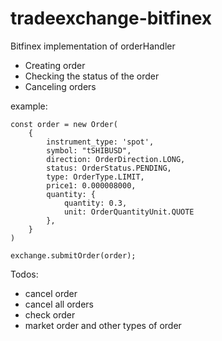 # tradeexchange-bitfinex

Bitfinex implementation of orderHandler

 * Creating order
 * Checking the status of the order
 * Canceling orders

example:
```
const order = new Order(
    {
        instrument_type: 'spot',
        symbol: "tSHIBUSD",
        direction: OrderDirection.LONG,
        status: OrderStatus.PENDING,
        type: OrderType.LIMIT,
        price1: 0.000008000,
        quantity: {
            quantity: 0.3,
            unit: OrderQuantityUnit.QUOTE
        },
    }
)

exchange.submitOrder(order);
```


Todos:
 * cancel order
 * cancel all orders
 * check order
 * market order and other types of order